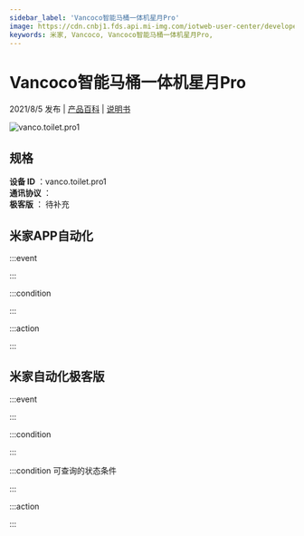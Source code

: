 ```yaml
---
sidebar_label: 'Vancoco智能马桶一体机星月Pro'
image: https://cdn.cnbj1.fds.api.mi-img.com/iotweb-user-center/developer_1679048030236ScrXC8rX.png?GalaxyAccessKeyId=AKVGLQWBOVIRQ3XLEW&Expires=9223372036854775807&Signature=O8Q1ZNh2BtSgOvglPBK3EMV6KCM=
keywords: 米家, Vancoco, Vancoco智能马桶一体机星月Pro, 
---
```

# Vancoco智能马桶一体机星月Pro

2021/8/5 发布 | [产品百科](https://home.mi.com/webapp/content/baike/product/index.html?model=vanco.toilet.pro1/) | [说明书](https://home.mi.com/views/introduction.html?model=vanco.toilet.pro1&region=cn)

![vanco.toilet.pro1](https://cdn.cnbj1.fds.api.mi-img.com/iotweb-user-center/developer_1679048030236ScrXC8rX.png?GalaxyAccessKeyId=AKVGLQWBOVIRQ3XLEW&Expires=9223372036854775807&Signature=O8Q1ZNh2BtSgOvglPBK3EMV6KCM=)

## 规格  
> 
**设备 ID** ：vanco.toilet.pro1  
**通讯协议** ：  
**极客版**  ： 待补充 


## 米家APP自动化  

:::event  

:::

:::condition  

:::

:::action   

:::

## 米家自动化极客版  

:::event  

:::

:::condition  

:::

:::condition 可查询的状态条件  

:::

:::action  

:::

        
